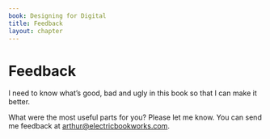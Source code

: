 ```yaml
---
book: Designing for Digital
title: Feedback
layout: chapter
---
```


# Feedback

I need to know what’s good, bad and ugly in this book so that I can make it better.

What were the most useful parts for you? Please let me know. You can send me feedback at <arthur@electricbookworks.com>.
